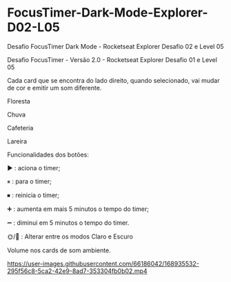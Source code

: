 # FocusTimer-Dark-Mode-Explorer-D02-L05
Desafio FocusTimer Dark Mode - Rocketseat Explorer Desafio 02 e Level 05

Desafio FocusTimer - Versão 2.0 - Rocketseat Explorer Desafio 01 e Level 05

Cada card que se encontra do lado direito, quando selecionado, vai mudar de cor e emitir um som diferente.

Floresta

Chuva

Cafeteria

Lareira

Funcionalidades dos botões:

▶ : aciona o timer;

⏸ : para o timer;

⏹ : reinicia o timer;

➕ : aumenta em mais 5 minutos o tempo do timer;

➖ : diminui em 5 minutos o tempo do timer.

🌞/🌙 : Alterar entre os modos Claro e Escuro 

Volume nos cards de som ambiente. 


https://user-images.githubusercontent.com/66186042/168935532-295f56c8-5ca2-42e9-8ad7-353304fb0b02.mp4

